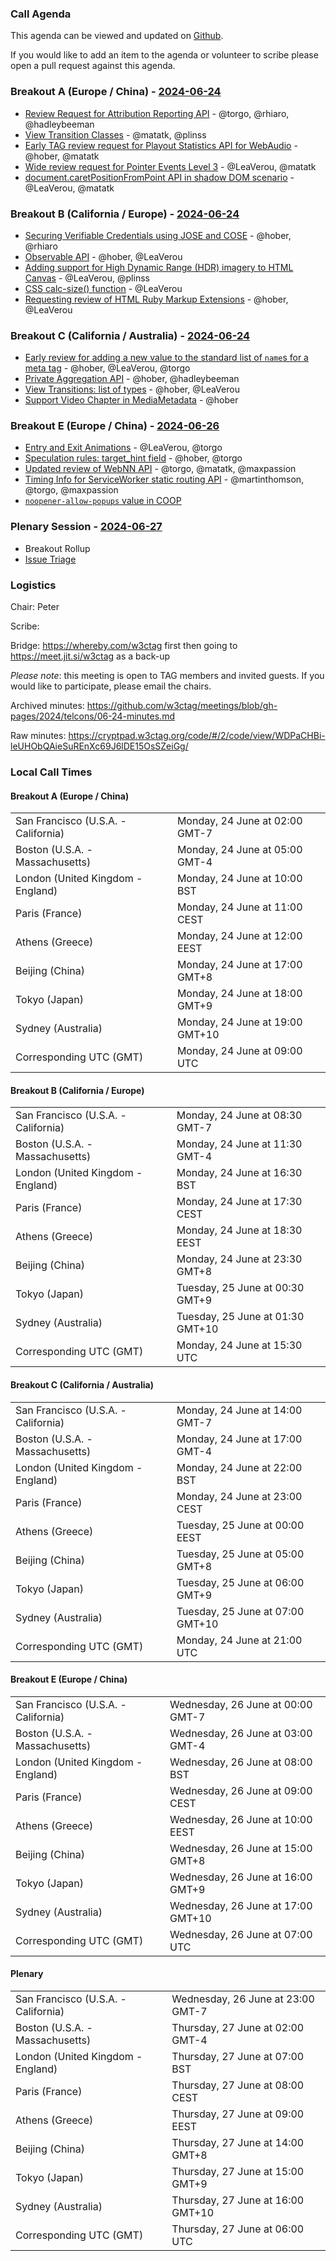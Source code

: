 ### Call Agenda

This agenda can be viewed and updated on [Github](https://github.com/w3ctag/meetings/blob/gh-pages/2024/telcons/06-24-agenda.md).

If you would like to add an item to the agenda or volunteer to scribe please open a pull request against this agenda.

### Breakout A (Europe / China) - [2024-06-24](https://www.timeanddate.com/worldclock/converter.html?iso=20240624T090000&p1=224&p2=43&p3=136&p4=195&p5=26&p6=33&p7=248&p8=235)

* [Review Request for Attribution Reporting API](https://github.com/w3ctag/design-reviews/issues/724) - @torgo, @rhiaro, @hadleybeeman
* [View Transition Classes](https://github.com/w3ctag/design-reviews/issues/938) - @matatk, @plinss
* [Early TAG review request for Playout Statistics API for WebAudio](https://github.com/w3ctag/design-reviews/issues/939) - @hober, @matatk
* [Wide review request for Pointer Events Level 3](https://github.com/w3ctag/design-reviews/issues/941) - @LeaVerou, @matatk
* [document.caretPositionFromPoint API in shadow DOM scenario](https://github.com/w3ctag/design-reviews/issues/949) - @LeaVerou, @matatk

### Breakout B (California / Europe)  - [2024-06-24](https://www.timeanddate.com/worldclock/converter.html?iso=20240624T153000&p1=224&p2=43&p3=136&p4=195&p5=26&p6=33&p7=248&p8=235)

* [Securing Verifiable Credentials using JOSE and COSE](https://github.com/w3ctag/design-reviews/issues/899) - @hober, @rhiaro
* [Observable API](https://github.com/w3ctag/design-reviews/issues/902) - @hober, @LeaVerou
* [Adding support for High Dynamic Range (HDR) imagery to HTML Canvas](https://github.com/w3ctag/design-reviews/issues/917) - @LeaVerou, @plinss
* [CSS calc-size() function](https://github.com/w3ctag/design-reviews/issues/955) - @LeaVerou
* [Requesting review of HTML Ruby Markup Extensions](https://github.com/w3ctag/design-reviews/issues/959) - @hober, @LeaVerou

### Breakout C (California / Australia) - [2024-06-24](https://www.timeanddate.com/worldclock/converter.html?iso=20240624T210000&p1=224&p2=43&p3=136&p4=195&p5=26&p6=33&p7=248&p8=235)

* [Early review for adding a new value to the standard list of `name`s for a meta tag](https://github.com/w3ctag/design-reviews/issues/819) - @hober, @LeaVerou, @torgo
* [Private Aggregation API](https://github.com/w3ctag/design-reviews/issues/846) - @hober, @hadleybeeman
* [View Transitions: list of types](https://github.com/w3ctag/design-reviews/issues/908) - @hober, @LeaVerou
* [Support Video Chapter in MediaMetadata](https://github.com/w3ctag/design-reviews/issues/952) - @hober

### Breakout E (Europe / China) - [2024-06-26](https://www.timeanddate.com/worldclock/converter.html?iso=20240626T070000&p1=224&p2=43&p3=136&p4=195&p5=26&p6=33&p7=248&p8=235)

* [Entry and Exit Animations](https://github.com/w3ctag/design-reviews/issues/829) - @LeaVerou, @torgo
* [Speculation rules: target_hint field](https://github.com/w3ctag/design-reviews/issues/931) - @hober, @torgo
* [Updated review of WebNN API](https://github.com/w3ctag/design-reviews/issues/933) - @torgo, @matatk, @maxpassion
* [Timing Info for ServiceWorker static routing API](https://github.com/w3ctag/design-reviews/issues/958) - @martinthomson, @torgo, @maxpassion
* [`noopener-allow-popups` value in COOP](https://github.com/w3ctag/design-reviews/issues/964)

### Plenary Session - [2024-06-27](https://www.timeanddate.com/worldclock/converter.html?iso=20240627T060000&p1=224&p2=43&p3=136&p4=195&p5=26&p6=33&p7=248&p8=235)

* Breakout Rollup
* [Issue Triage](https://github.com/w3ctag/design-reviews/issues?q=is%3Aissue+is%3Aopen+label%3A%22Progress%3A+untriaged%22)

### Logistics

Chair: Peter

Scribe:

Bridge: https://whereby.com/w3ctag first then going to https://meet.jit.si/w3ctag as a back-up

*Please note*: this meeting is open to TAG members and invited guests. If you would like to participate, please email the chairs.

Archived minutes: https://github.com/w3ctag/meetings/blob/gh-pages/2024/telcons/06-24-minutes.md

Raw minutes: https://cryptpad.w3ctag.org/code/#/2/code/view/WDPaCHBi-leUHObQAieSuREnXc69J6lDE15OsSZeiGg/


### Local Call Times

#### Breakout A (Europe / China)

<table>
<tr><td> San Francisco (U.S.A. - California) <td> Monday, 24 June at 02:00 GMT-7</td></tr>
<tr><td> Boston (U.S.A. - Massachusetts) <td> Monday, 24 June at 05:00 GMT-4</td></tr>
<tr><td> London (United Kingdom - England) <td> Monday, 24 June at 10:00 BST</td></tr>
<tr><td> Paris (France) <td> Monday, 24 June at 11:00 CEST</td></tr>
<tr><td> Athens (Greece) <td> Monday, 24 June at 12:00 EEST</td></tr>
<tr><td> Beijing (China) <td> Monday, 24 June at 17:00 GMT+8</td></tr>
<tr><td> Tokyo (Japan) <td> Monday, 24 June at 18:00 GMT+9</td></tr>
<tr><td> Sydney (Australia) <td> Monday, 24 June at 19:00 GMT+10</td></tr>
<tr><td> Corresponding UTC (GMT) <td> Monday, 24 June at 09:00 UTC</td></tr>
</table>

#### Breakout B (California / Europe) 

<table>
<tr><td> San Francisco (U.S.A. - California) <td> Monday, 24 June at 08:30 GMT-7</td></tr>
<tr><td> Boston (U.S.A. - Massachusetts) <td> Monday, 24 June at 11:30 GMT-4</td></tr>
<tr><td> London (United Kingdom - England) <td> Monday, 24 June at 16:30 BST</td></tr>
<tr><td> Paris (France) <td> Monday, 24 June at 17:30 CEST</td></tr>
<tr><td> Athens (Greece) <td> Monday, 24 June at 18:30 EEST</td></tr>
<tr><td> Beijing (China) <td> Monday, 24 June at 23:30 GMT+8</td></tr>
<tr><td> Tokyo (Japan) <td> Tuesday, 25 June at 00:30 GMT+9</td></tr>
<tr><td> Sydney (Australia) <td> Tuesday, 25 June at 01:30 GMT+10</td></tr>
<tr><td> Corresponding UTC (GMT) <td> Monday, 24 June at 15:30 UTC</td></tr>
</table>

#### Breakout C (California / Australia)

<table>
<tr><td> San Francisco (U.S.A. - California) <td> Monday, 24 June at 14:00 GMT-7</td></tr>
<tr><td> Boston (U.S.A. - Massachusetts) <td> Monday, 24 June at 17:00 GMT-4</td></tr>
<tr><td> London (United Kingdom - England) <td> Monday, 24 June at 22:00 BST</td></tr>
<tr><td> Paris (France) <td> Monday, 24 June at 23:00 CEST</td></tr>
<tr><td> Athens (Greece) <td> Tuesday, 25 June at 00:00 EEST</td></tr>
<tr><td> Beijing (China) <td> Tuesday, 25 June at 05:00 GMT+8</td></tr>
<tr><td> Tokyo (Japan) <td> Tuesday, 25 June at 06:00 GMT+9</td></tr>
<tr><td> Sydney (Australia) <td> Tuesday, 25 June at 07:00 GMT+10</td></tr>
<tr><td> Corresponding UTC (GMT) <td> Monday, 24 June at 21:00 UTC</td></tr>
</table>

#### Breakout E (Europe / China)

<table>
<tr><td> San Francisco (U.S.A. - California) <td> Wednesday, 26 June at 00:00 GMT-7</td></tr>
<tr><td> Boston (U.S.A. - Massachusetts) <td> Wednesday, 26 June at 03:00 GMT-4</td></tr>
<tr><td> London (United Kingdom - England) <td> Wednesday, 26 June at 08:00 BST</td></tr>
<tr><td> Paris (France) <td> Wednesday, 26 June at 09:00 CEST</td></tr>
<tr><td> Athens (Greece) <td> Wednesday, 26 June at 10:00 EEST</td></tr>
<tr><td> Beijing (China) <td> Wednesday, 26 June at 15:00 GMT+8</td></tr>
<tr><td> Tokyo (Japan) <td> Wednesday, 26 June at 16:00 GMT+9</td></tr>
<tr><td> Sydney (Australia) <td> Wednesday, 26 June at 17:00 GMT+10</td></tr>
<tr><td> Corresponding UTC (GMT) <td> Wednesday, 26 June at 07:00 UTC</td></tr>
</table>

#### Plenary

<table>
<tr><td> San Francisco (U.S.A. - California) <td> Wednesday, 26 June at 23:00 GMT-7</td></tr>
<tr><td> Boston (U.S.A. - Massachusetts) <td> Thursday, 27 June at 02:00 GMT-4</td></tr>
<tr><td> London (United Kingdom - England) <td> Thursday, 27 June at 07:00 BST</td></tr>
<tr><td> Paris (France) <td> Thursday, 27 June at 08:00 CEST</td></tr>
<tr><td> Athens (Greece) <td> Thursday, 27 June at 09:00 EEST</td></tr>
<tr><td> Beijing (China) <td> Thursday, 27 June at 14:00 GMT+8</td></tr>
<tr><td> Tokyo (Japan) <td> Thursday, 27 June at 15:00 GMT+9</td></tr>
<tr><td> Sydney (Australia) <td> Thursday, 27 June at 16:00 GMT+10</td></tr>
<tr><td> Corresponding UTC (GMT) <td> Thursday, 27 June at 06:00 UTC</td></tr>
</table>
